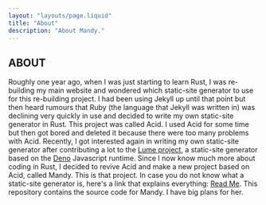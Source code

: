 ```yaml
---
layout: "layouts/page.liquid"
title: "About"
description: "About Mandy."
---
```


## ABOUT

Roughly one year ago, when I was just starting to learn Rust, I was re-building my main website and wondered which static-site generator to use for this re-building project. I had been using Jekyll up until that point but then heard rumours that Ruby (the language that Jekyll was written in) was declining very quickly in use and decided to write my own static-site generator in Rust. This project was called Acid. I used Acid for some time but then got bored and deleted it because there were too many problems with Acid. Recently, I got interested again in writing my own static-site generator after contributing a lot to the [Lume project](https://lume.land), a static-site generator based on the [Deno](https://deno.land) Javascript runtime. Since I now know much more about coding in Rust, I decided to revive Acid and make a new project based on Acid, called Mandy. This is that project. In case you do not know what a static-site generator is, here's a link that explains everything: [Read Me](https://www.cloudflare.com/en-gb/learning/performance/static-site-generator/). This repository contains the source code for Mandy. I have big plans for her.